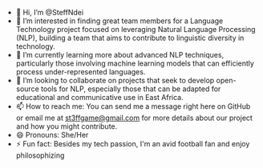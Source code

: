 - 👋 Hi, I’m @SteffNdei
- 👀 I’m interested in finding great team members for a Language Technology project focused on leveraging Natural Language Processing (NLP), building a team that aims to contribute to linguistic diversity in technology.
- 🌱 I’m currently learning more about advanced NLP techniques, particularly those involving machine learning models that can efficiently process under-represented languages.
- 💞️ I’m looking to collaborate on projects that seek to develop open-source tools for NLP, especially those that can be adapted for educational and communicative use in East Africa.
- 📫 How to reach me: You can send me a message right here on GitHub or email me at st3ffgame@gmail.com for more details about our project and how you might contribute.
- 😄 Pronouns: She/Her
- ⚡ Fun fact: Besides my tech passion, I'm an avid football fan and enjoy philosophizing

<!---
SteffNdei/SteffNdei is a ✨ special ✨ repository because its `README.md` (this file) appears on your GitHub profile.
You can click the Preview link to take a look at your changes.
--->
